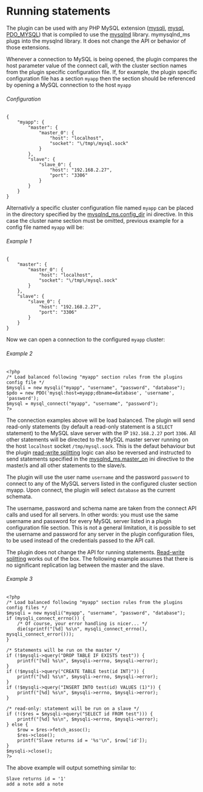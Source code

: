 # Running statements
The plugin can be used with any PHP MySQL extension ([mysqli](http://php.net/manual/en/ref.mysqli.php), [mysql](http://php.net/manual/en/ref.mysql.php), [PDO_MYSQL](http://php.net/manual/en/ref.pdo-mysql.php)) that is compiled to use the [mysqlnd](http://php.net/manual/en/book.mysqlnd.php) library. mymysqlnd_ms plugs into the mysqlnd library. It does not change the API or behavior of those extensions.

Whenever a connection to MySQL is being opened, the plugin compares the host parameter value of the connect call, with the cluster section names from the plugin specific configuration file. If, for example, the plugin specific configuration file has a section `myapp` then the section should be referenced by opening a MySQL connection to the host `myapp`

###### Configuration
```
{
    "myapp": {
        "master": {
            "master_0": {
                "host": "localhost",
                "socket": "\/tmp\/mysql.sock"
            }
        },
        "slave": {
            "slave_0": {
                "host": "192.168.2.27",
                "port": "3306"
            }
        }
    }
}
```
Alternativly a specific cluster configuration file named `myapp` can be placed in the directory specified by the [mysqlnd_ms.config_dir](REFA:../INSTALLING-CONFIGURING/RUNTIME-CONFIGURATION.md) ini directive. In this case the cluster name section must be omitted, previous example for a config file named `myapp` will be:

###### Example 1
```
{
    "master": {
        "master_0": {
            "host": "localhost",
            "socket": "\/tmp\/mysql.sock"
        }
    },
    "slave": {
        "slave_0": {
            "host": "192.168.2.27",
            "port": "3306"
        }
    }
}
```
Now we can open a connection to the configured `myapp` cluster:

###### Example 2
```
<?php
/* Load balanced following "myapp" section rules from the plugins config file */
$mysqli = new mysqli("myapp", "username", "password", "database");
$pdo = new PDO('mysql:host=myapp;dbname=database', 'username', 'password');
$mysql = mysql_connect("myapp", "username", "password");
?>
```
The connection examples above will be load balanced. The plugin will send read-only statements (by default a read-only statement is a `SELECT` statement) to the MySQL slave server with the IP `192.168.2.27` port `3306`. All other statements will be directed to the MySQL master server running on the host `localhost` socket `/tmp/mysql.sock`. This is the defaut behaviour but the plugin [read-write splitting](REF:../CONCEPTS) logic can also be reversed and instructed to send statements specified in the [mysqlnd_ms.master_on](REFA:../INSTALLING-CONFIGURING/RUNTIME-CONFIGURATION.md) ini directive to the master/s and all other statements to the slave/s. 

The plugin will use the user name `username` and the password `password` to connect to any of the MySQL servers listed in the configured cluster section myapp. Upon connect, the plugin will select `database` as the current schemata.

The username, password and schema name are taken from the connect API calls and used for all servers. In other words: you must use the same username and password for every MySQL server listed in a plugin configuration file section. This is not a general limitation, it is possible to set the username and password for any server in the plugin configuration files, to be used instead of the credentials passed to the API call.

The plugin does not change the API for running statements. [Read-write splitting](REF:../CONCEPTS) works out of the box. The following example assumes that there is no significant replication lag between the master and the slave.

###### Example 3
```
<?php
/* Load balanced following "myapp" section rules from the plugins config files */
$mysqli = new mysqli("myapp", "username", "password", "database");
if (mysqli_connect_errno()) {
    /* Of course, your error handling is nicer... */
    die(sprintf("[%d] %s\n", mysqli_connect_errno(), mysqli_connect_error()));
}

/* Statements will be run on the master */
if (!$mysqli->query("DROP TABLE IF EXISTS test")) {
    printf("[%d] %s\n", $mysqli->errno, $mysqli->error);
}
if (!$mysqli->query("CREATE TABLE test(id INT)")) {
    printf("[%d] %s\n", $mysqli->errno, $mysqli->error);
}
if (!$mysqli->query("INSERT INTO test(id) VALUES (1)")) {
    printf("[%d] %s\n", $mysqli->errno, $mysqli->error);
}

/* read-only: statement will be run on a slave */
if (!($res = $mysqli->query("SELECT id FROM test"))) {
    printf("[%d] %s\n", $mysqli->errno, $mysqli->error);
} else {
    $row = $res->fetch_assoc();
    $res->close();
    printf("Slave returns id = '%s'\n", $row['id']);
}
$mysqli->close();
?>
```
The above example will output something similar to:

```
Slave returns id = '1'
add a note add a note
```
